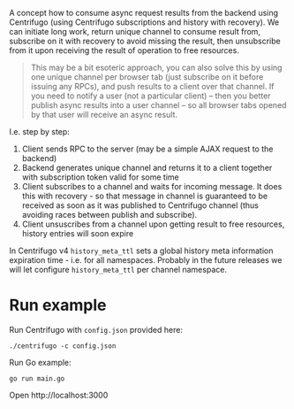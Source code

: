 A concept how to consume async request results from the backend using Centrifugo (using Centrifugo subscriptions and history with recovery). We can initiate long work, return unique channel to consume result from, subscribe on it with recovery to avoid missing the result, then unsubscribe from it upon receiving the result of operation to free resources.

> This may be a bit esoteric approach, you can also solve this by using one unique channel per browser tab (just subscribe on it before issuing any RPCs), and push results to a client over that channel. If you need to notify a user (not a particular client) – then you better publish async results into a user channel – so all browser tabs opened by that user will receive an async result.

I.e. step by step:

1. Client sends RPC to the server (may be a simple AJAX request to the backend)
2. Backend generates unique channel and returns it to a client together with subscription token valid for some time
3. Client subscribes to a channel and waits for incoming message. It does this with recovery - so that message in channel is guaranteed to be received as soon as it was published to Centrifugo channel (thus avoiding races between publish and subscribe). 
4. Client unsuscribes from a channel upon getting result to free resources, history entries will soon expire

In Centrifugo v4 `history_meta_ttl` sets a global history meta information expiration time - i.e. for all namespaces. Probably in the future releases we will let configure `history_meta_ttl` per channel namespace.

Run example
===========

Run Centrifugo with `config.json` provided here:

```
./centrifugo -c config.json
```

Run Go example:

```
go run main.go
```

Open http://localhost:3000
